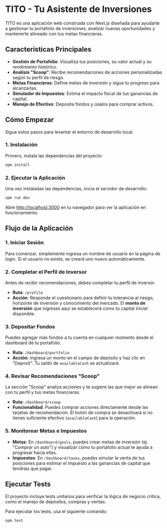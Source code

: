 # TITO - Tu Asistente de Inversiones

TITO es una aplicación web construida con Next.js diseñada para ayudarte a gestionar tu portafolio de inversiones, analizar nuevas oportunidades y mantenerte alineado con tus metas financieras.

## Características Principales

- **Gestión de Portafolio**: Visualiza tus posiciones, su valor actual y su rendimiento histórico.
- **Análisis "Scoop"**: Recibe recomendaciones de acciones personalizadas según tu perfil de riesgo.
- **Metas Financieras**: Define metas de inversión y sigue tu progreso para alcanzarlas.
- **Simulador de Impuestos**: Estima el impacto fiscal de tus ganancias de capital.
- **Manejo de Efectivo**: Deposita fondos y úsalos para comprar activos.

## Cómo Empezar

Sigue estos pasos para levantar el entorno de desarrollo local.

### 1. Instalación

Primero, instala las dependencias del proyecto:

```bash
npm install
```

### 2. Ejecutar la Aplicación

Una vez instaladas las dependencias, inicia el servidor de desarrollo:

```bash
npm run dev
```

Abre [http://localhost:3000](http://localhost:3000) en tu navegador para ver la aplicación en funcionamiento.

## Flujo de la Aplicación

### 1. Iniciar Sesión

Para comenzar, simplemente ingresa un nombre de usuario en la página de login. Si el usuario no existe, se creará uno nuevo automáticamente.

### 2. Completar el Perfil de Inversor

Antes de recibir recomendaciones, debes completar tu perfil de inversor.
- **Ruta**: `/profile`
- **Acción**: Responde el cuestionario para definir tu tolerancia al riesgo, horizonte de inversión y conocimiento del mercado. El **monto de inversión** que ingreses aquí se establecerá como tu capital inicial disponible.

### 3. Depositar Fondos

Puedes agregar más fondos a tu cuenta en cualquier momento desde el dashboard de tu portafolio.
- **Ruta**: `/dashboard/portfolio`
- **Acción**: Ingresa un monto en el campo de depósito y haz clic en "Deposit". Tu saldo de `availableCash` se actualizará.

### 4. Revisar Recomendaciones "Scoop"

La sección "Scoop" analiza acciones y te sugiere las que mejor se alinean con tu perfil y tus metas financieras.
- **Ruta**: `/dashboard/scoop`
- **Funcionalidad**: Puedes comprar acciones directamente desde las tarjetas de recomendación. El botón de compra se desactivará si no tienes suficiente efectivo (`availableCash`) para la operación.

### 5. Monitorear Metas e Impuestos

- **Metas**: En `/dashboard/goals`, puedes crear metas de inversión (ej. "Comprar un auto") y visualizar cómo tu portafolio actual te ayuda a progresar hacia ellas.
- **Impuestos**: En `/dashboard/taxes`, puedes simular la venta de tus posiciones para estimar el impuesto a las ganancias de capital que tendrías que pagar.

## Ejecutar Tests

El proyecto incluye tests unitarios para verificar la lógica de negocio crítica, como el manejo de depósitos, compras y ventas.

Para ejecutar los tests, usa el siguiente comando:

```bash
npm test
```
